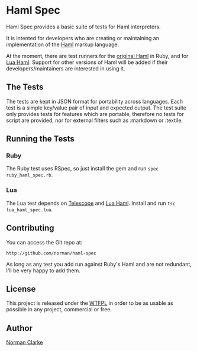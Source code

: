 # Haml Spec #

Haml Spec provides a basic suite of tests for Haml interpreters.

It is intented for developers who are creating or maintaining an
implementation of the [Haml](http://haml-lang.com) markup language.

At the moment, there are test runners for the [original Haml](http://github.com/nex3/haml)
in Ruby, and for [Lua Haml](http://github.com/norman/lua-haml). Support for
other versions of Haml will be added if their developers/maintainers
are interested in using it.

## The Tests ##

The tests are kept in JSON format for portability across languages.
Each test is a simple key/value pair of input and expected output.
The test suite only provides tests for features which are portable,
therefore no tests for script are provided, nor for external filters
such as :markdown or :textile.

## Running the Tests ##

### Ruby ###

The Ruby test uses RSpec, so just install the gem and run `spec ruby_haml_spec.rb`.

### Lua ###

The Lua test depends on [Telescope](http://telescope.luaforge.net/)
and [Lua Haml](http://github.com/norman/lua-haml). Install and
run `tsc lua_haml_spec.lua`.

## Contributing ##

You can access the Git repo at:

    http://github.com/norman/haml-spec

As long as any test you add run against Ruby's Haml and are not redundant,
I'll be very happy to add them.

## License ##

This project is released under the [WTFPL](http://sam.zoy.org/wtfpl/)
in order to be as usable as possible in any project, commercial or free.


## Author ##

[Norman Clarke](mailto:norman@njclarke.com)
